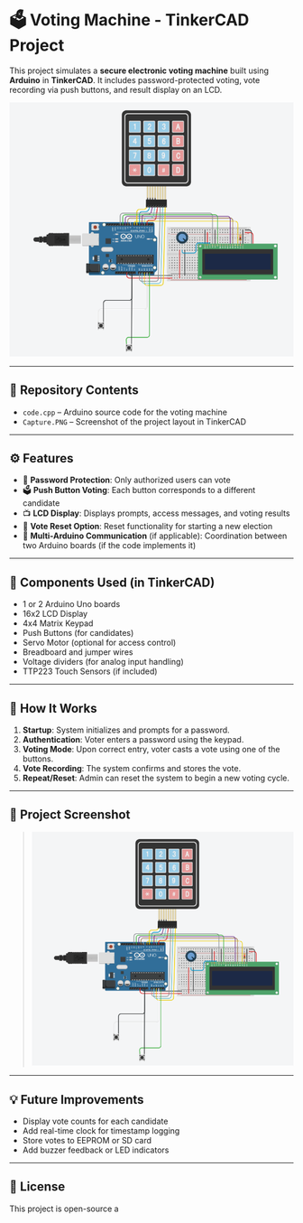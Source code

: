 # 🗳️ Voting Machine - TinkerCAD Project

This project simulates a **secure electronic voting machine** built using **Arduino** in **TinkerCAD**. It includes password-protected voting, vote recording via push buttons, and result display on an LCD.

![Project Screenshot](capture.png)

---

## 📂 Repository Contents

- `code.cpp` – Arduino source code for the voting machine
- `Capture.PNG` – Screenshot of the project layout in TinkerCAD

---

## ⚙️ Features

- 🔐 **Password Protection**: Only authorized users can vote
- 🗳️ **Push Button Voting**: Each button corresponds to a different candidate
- 📺 **LCD Display**: Displays prompts, access messages, and voting results
- 🔄 **Vote Reset Option**: Reset functionality for starting a new election
- 🧠 **Multi-Arduino Communication** (if applicable): Coordination between two Arduino boards (if the code implements it)

---

## 🧰 Components Used (in TinkerCAD)

- 1 or 2 Arduino Uno boards
- 16x2 LCD Display
- 4x4 Matrix Keypad
- Push Buttons (for candidates)
- Servo Motor (optional for access control)
- Breadboard and jumper wires
- Voltage dividers (for analog input handling)
- TTP223 Touch Sensors (if included)

---

## 🚀 How It Works

1. **Startup**: System initializes and prompts for a password.
2. **Authentication**: Voter enters a password using the keypad.
3. **Voting Mode**: Upon correct entry, voter casts a vote using one of the buttons.
4. **Vote Recording**: The system confirms and stores the vote.
5. **Repeat/Reset**: Admin can reset the system to begin a new voting cycle.

---

## 📸 Project Screenshot

> ![TinkerCAD Simulation](capture.png)

---

## 💡 Future Improvements

- Display vote counts for each candidate
- Add real-time clock for timestamp logging
- Store votes to EEPROM or SD card
- Add buzzer feedback or LED indicators

---

## 📎 License

This project is open-source a
